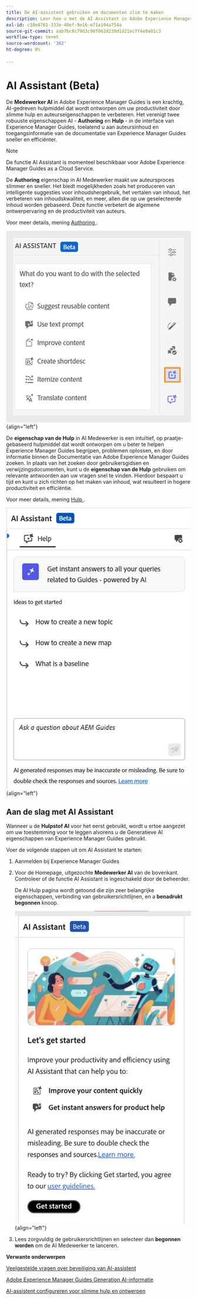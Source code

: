 ```yaml
---
title: De AI-assistent gebruiken om documenten slim te maken
description: Leer hoe u met de AI Assistant in Adobe Experience Manager Guides op slimme wijze documenten kunt zoeken en ontwerpen.
exl-id: c18e8761-333e-40ef-9e16-e71a194a754a
source-git-commit: aab7bc0c79d3c98f062d230d1d21ec7f4e6a01c3
workflow-type: tm+mt
source-wordcount: '362'
ht-degree: 0%

---
```


# AI Assistant (Beta)

De **Medewerker AI** in Adobe Experience Manager Guides is een krachtig, AI-gedreven hulpmiddel dat wordt ontworpen om uw productiviteit door slimme hulp en auteurseigenschappen te verbeteren. Het verenigt twee robuuste eigenschappen AI - **Authoring** en **Hulp** - in de interface van Experience Manager Guides, toelatend u aan auteursinhoud en toegangsinformatie van de documentatie van Experience Manager Guides sneller en efficiënter.

>[!NOTE]
>
> De functie AI Assistant is momenteel beschikbaar voor Adobe Experience Manager Guides as a Cloud Service.

De **Authoring** eigenschap in AI Medewerker maakt uw auteursproces slimmer en sneller. Het biedt mogelijkheden zoals het produceren van intelligente suggesties voor inhoudshergebruik, het vertalen van inhoud, het verbeteren van inhoudskwaliteit, en meer, allen die op uw geselecteerde inhoud worden gebaseerd. Deze functie verbetert de algemene ontwerpervaring en de productiviteit van auteurs.

Voor meer details, mening [ Authoring ](./ai-assistant-right-panel.md).

![ Hulp ai ](./images/ai-assistant-panel.png){align="left"}

De **eigenschap van de Hulp** in AI Medewerker is een intuïtief, op praatje-gebaseerd hulpmiddel dat wordt ontworpen om u beter te helpen Experience Manager Guides begrijpen, problemen oplossen, en door informatie binnen de Documentatie van Adobe Experience Manager Guides zoeken. In plaats van het zoeken door gebruikersgidsen en verwijzingsdocumenten, kunt u de **eigenschap van de Hulp** gebruiken om relevante antwoorden aan uw vragen snel te vinden. Hierdoor bespaart u tijd en kunt u zich richten op het maken van inhoud, wat resulteert in hogere productiviteit en efficiëntie.

Voor meer details, mening [ Hulp ](./ai-based-smart-help.md).


![ het Slimme paneel van de Hulp ](images/smart-help-panel.png){align="left"}

## Aan de slag met AI Assistant

Wanneer u de **Hulpstof AI** voor het eerst gebruikt, wordt u ertoe aangezet om uw toestemming voor te leggen alvorens u de Generatieve AI eigenschappen van Experience Manager Guides gebruikt.

Voer de volgende stappen uit om AI Assistant te starten:

1. Aanmelden bij Experience Manager Guides
1. Voor de Homepage, uitgezochte **Medewerker AI** van de bovenkant.   Controleer of de functie AI Assistant is ingeschakeld door de beheerder.

   De AI Hulp pagina wordt getoond die zijn zeer belangrijke eigenschappen, verbinding van gebruikersrichtlijnen, en a **benadrukt begonnen** knoop.

   ![ het Slimme paneel van de Hulp ](images/get-started-ai.png){align="left"}

1. Lees zorgvuldig de gebruikersrichtlijnen en selecteer dan **begonnen worden** om de AI Medewerker te lanceren.

**Verwante onderwerpen**

[Veelgestelde vragen over beveiliging van AI-assistent](./ai-assistant-faq.md)

[Adobe Experience Manager Guides Generation AI-informatie](./adobe-generative-ai-disclosures.md)

[AI-assistent configureren voor slimme hulp en ontwerpen](../cs-install-guide/conf-smart-suggestions.md)
